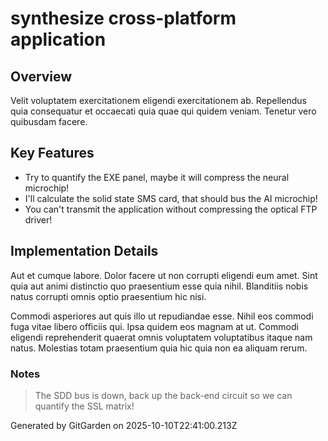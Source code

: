 # synthesize cross-platform application

## Overview
Velit voluptatem exercitationem eligendi exercitationem ab. Repellendus quia consequatur et occaecati quia quae qui quidem veniam. Tenetur vero quibusdam facere.

## Key Features
- Try to quantify the EXE panel, maybe it will compress the neural microchip!
- I'll calculate the solid state SMS card, that should bus the AI microchip!
- You can't transmit the application without compressing the optical FTP driver!

## Implementation Details
Aut et cumque labore. Dolor facere ut non corrupti eligendi eum amet. Sint quia aut animi distinctio quo praesentium esse quia nihil. Blanditiis nobis natus corrupti omnis optio praesentium hic nisi.
 Commodi asperiores aut quis illo ut repudiandae esse. Nihil eos commodi fuga vitae libero officiis qui. Ipsa quidem eos magnam at ut. Commodi eligendi reprehenderit quaerat omnis voluptatem voluptatibus itaque nam natus. Molestias totam praesentium quia hic quia non ea aliquam rerum.

### Notes
> The SDD bus is down, back up the back-end circuit so we can quantify the SSL matrix!

Generated by GitGarden on 2025-10-10T22:41:00.213Z